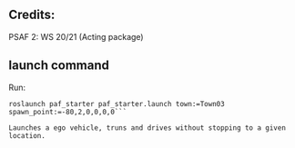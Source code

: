 ## Credits:

PSAF 2: WS 20/21 (Acting package)

## launch command


Run:
```
roslaunch paf_starter paf_starter.launch town:=Town03 spawn_point:=-80,2,0,0,0,0```

Launches a ego vehicle, truns and drives without stopping to a given location.


